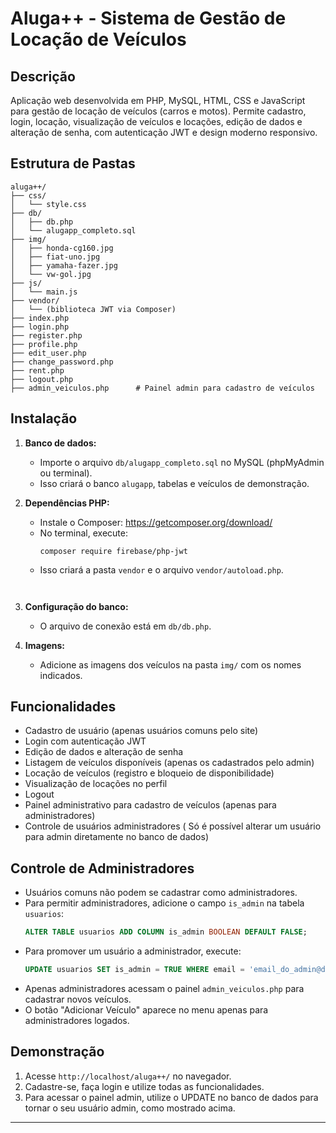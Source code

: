# Aluga++ - Sistema de Gestão de Locação de Veículos

## Descrição
Aplicação web desenvolvida em PHP, MySQL, HTML, CSS e JavaScript para gestão de locação de veículos (carros e motos). Permite cadastro, login, locação, visualização de veículos e locações, edição de dados e alteração de senha, com autenticação JWT e design moderno responsivo.

## Estrutura de Pastas
```
aluga++/
├── css/
│   └── style.css
├── db/
│   ├── db.php
│   └── alugapp_completo.sql
├── img/
│   ├── honda-cg160.jpg
│   ├── fiat-uno.jpg
│   ├── yamaha-fazer.jpg
│   └── vw-gol.jpg
├── js/
│   └── main.js
├── vendor/
│   └── (biblioteca JWT via Composer)
├── index.php
├── login.php
├── register.php
├── profile.php
├── edit_user.php
├── change_password.php
├── rent.php
├── logout.php
├── admin_veiculos.php      # Painel admin para cadastro de veículos
```

## Instalação
1. **Banco de dados:**
   - Importe o arquivo `db/alugapp_completo.sql` no MySQL (phpMyAdmin ou terminal).
   - Isso criará o banco `alugapp`, tabelas e veículos de demonstração.


2. **Dependências PHP:**
   - Instale o Composer: https://getcomposer.org/download/
   - No terminal, execute:
     ```
     composer require firebase/php-jwt
     ```
   - Isso criará a pasta `vendor` e o arquivo `vendor/autoload.php`.
     ```


3. **Configuração do banco:**
   - O arquivo de conexão está em `db/db.php`.


4. **Imagens:**
   - Adicione as imagens dos veículos na pasta `img/` com os nomes indicados.

## Funcionalidades
- Cadastro de usuário (apenas usuários comuns pelo site)
- Login com autenticação JWT
- Edição de dados e alteração de senha
- Listagem de veículos disponíveis (apenas os cadastrados pelo admin)
- Locação de veículos (registro e bloqueio de disponibilidade)
- Visualização de locações no perfil
- Logout
- Painel administrativo para cadastro de veículos (apenas para administradores)
- Controle de usuários administradores ( Só é possível alterar um usuário para admin diretamente no banco de dados)


## Controle de Administradores

- Usuários comuns não podem se cadastrar como administradores.
- Para permitir administradores, adicione o campo `is_admin` na tabela `usuarios`:
  ```sql
  ALTER TABLE usuarios ADD COLUMN is_admin BOOLEAN DEFAULT FALSE;
  ```
- Para promover um usuário a administrador, execute:
  ```sql
  UPDATE usuarios SET is_admin = TRUE WHERE email = 'email_do_admin@dominio.com';
  ```
- Apenas administradores acessam o painel `admin_veiculos.php` para cadastrar novos veículos.
- O botão "Adicionar Veículo" aparece no menu apenas para administradores logados.


## Demonstração
1. Acesse `http://localhost/aluga++/` no navegador.
2. Cadastre-se, faça login e utilize todas as funcionalidades.
3. Para acessar o painel admin, utilize o UPDATE no banco de dados para tornar o seu usuário admin, como mostrado acima.

---
